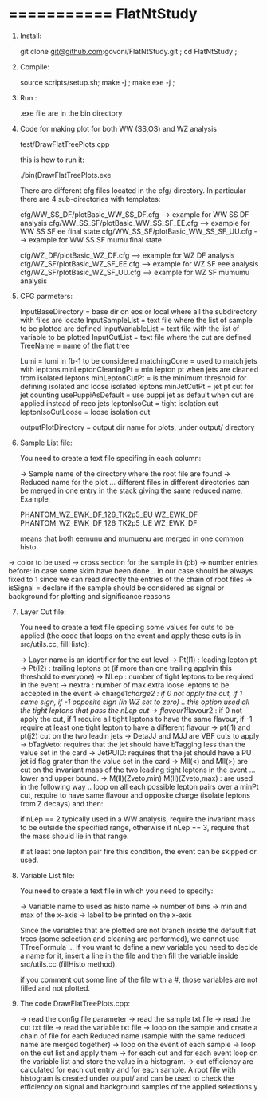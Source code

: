 ===========
FlatNtStudy
===========

1) Install:

    git clone git@github.com:govoni/FlatNtStudy.git ;
    cd FlatNtStudy ;

2) Compile:

   source scripts/setup.sh;
   make -j ;
   make exe -j ;

3) Run :

   .exe file are in the bin directory
  

4) Code for making plot for both WW (SS,OS) and WZ analysis

   test/DrawFlatTreePlots.cpp

   this is how to run it:
   
   ./bin(DrawFlatTreePlots.exe <cfg file>

  
   There are different cfg files located in the cfg/ directory. In particular there are 4 sub-directories with templates:

   cfg/WW_SS_DF/plotBasic_WW_SS_DF.cfg    --> example for WW SS DF analysis
   cfg/WW_SS_SF/plotBasic_WW_SS_SF_EE.cfg --> example for WW SS SF ee final state
   cfg/WW_SS_SF/plotBasic_WW_SS_SF_UU.cfg --> example for WW SS SF mumu final state

   cfg/WZ_DF/plotBasic_WZ_DF.cfg --> example for WZ DF analysis       
   cfg/WZ_SF/plotBasic_WZ_SF_EE.cfg --> example for WZ SF eee    analysis       
   cfg/WZ_SF/plotBasic_WZ_SF_UU.cfg --> example for WZ SF mumumu analysis       


5) CFG parmeters:

   InputBaseDirectory = base dir on eos or local where all the subdirectory with files are locate
   InputSampleList    = text file where the list of sample to be plotted are defined
   InputVariableList  = text file with the list of variable to be plotted
   InputCutList       = text file where the cut are defined
   TreeName           = name of the flat tree

   Lumi                = lumi in fb-1 to be considered
   matchingCone        = used to match jets with leptons
   minLeptonCleaningPt = min lepton pt when jets are cleaned from isolated leptons
   minLeptonCutPt      = is the minimum threshold for defining isolated and loose isolated leptons
   minJetCutPt         = jet pt cut for jet counting
   usePuppiAsDefault   = use puppi jet as default when cut are applied instead of reco jets
   leptonIsoCut        = tight isolation cut
   leptonIsoCutLoose   = loose isolation cut
   
   outputPlotDirectory = output dir name for plots, under output/ directory

6) Sample List file:

   You need to create a text file specifing in each column:

   -> Sample name of the directory where the root file are found 
   -> Reduced name for the plot ... different files in different directories can be merged in one entry in the stack giving the same reduced name. Example,
   
      PHANTOM_WZ_EWK_DF_126_TK2p5_EU                              WZ_EWK_DF
      PHANTOM_WZ_EWK_DF_126_TK2p5_UE                              WZ_EWK_DF

      means that both eemunu and mumuenu are merged in one common histo 

  -> color to be used
  -> cross section for the sample in (pb)
  -> number entries before: in case some skim have been done .. in our case should be always fixed to 1 since we can read directly the entries of the chain of root files
  -> isSignal = declare if the sample should be considered as signal or background for plotting and significance reasons

7) Layer Cut file:

   You need to create a text file speciing some values for cuts to be applied (the code that loops on the event and apply these cuts is in src/utils.cc, fillHisto):

   -> Layer name is an identifier for the cut level
   -> Pt(l1) : leading lepton pt
   -> Pt(l2) : trailing leptons pt (if more than one trailing applyin this threshold to everyone)
   -> NLep   : number of tight leptons to be required in the event
   -> nextra : number of max extra loose leptons to be accepted in the event
   -> charge1*charge2   : if 0 not apply the cut, if 1 same sign, if -1 opposite sign (in WZ set to zero) .. this option used all the tight leptons that pass the nLep cut
   -> flavour1*flavour2 : if 0 not apply the cut, if 1 require all tight leptons to have the same flavour, if -1 require at least one tight lepton to have a different flavour 
   -> pt(j1) and pt(j2) cut on the two leadin jets
   -> DetaJJ and MJJ are VBF cuts to apply
   -> bTagVeto: requires that the jet should have bTagging less than the value set in the card
   -> JetPUID:  requires that the jet should have a PU jet id flag grater than the value set in the card
   -> Mll(<) and Mll(>) are cut on the invariant mass of the two leading tight leptons in the event ... lower and upper bound.
   -> M(ll)(Zveto,min) M(ll)(Zveto,max) : are used in the following way .. loop on all each possible lepton pairs over a minPt cut, require to have same
      flavour and opposite charge (isolate leptons from Z decays) and then:

      if nLep == 2 typically used in a WW analysis, require the invariant mass to be outside the specified range,
      otherwise if nLep == 3, require that the mass should lie in that range.

      if at least one lepton pair fire this condition, the event can be skipped or used.

8) Variable List file:

   You need to create a text file in which you need to specify:

   -> Variable name to used as histo name
   -> number of bins
   -> min and max of the x-axis
   -> label to be printed on the x-axis

   Since the variables that are plotted are not branch inside the default flat trees (some selection and cleaning are performed),
   we cannot use TTreeFormula ... if you want to define a new variable you need to decide a name for it, insert a line in the file and then
   fill the variable inside src/utils.cc (fillHisto method).

   if you comment out some line of the file with a #, those variables are not filled and not plotted.

9) The code DrawFlatTreePlots.cpp:

   -> read the config file parameter
   -> read the sample txt file
   -> read the cut txt file
   -> read the variable txt file
   -> loop on the sample and create a chain of file for each Reduced name (sample with the same reduced name are merged together)
   -> loop on the event of each sample
   -> loop on the cut list and apply them
   -> for each cut and for each event loop on the variable list and store the value in a histogram.
   -> cut efficiency are calculated for each cut entry and for each sample. A root file with histogram is created under output/<outputPlotDirectory> and can
      be used to check the efficiency on signal and background samples of the applied selections.y